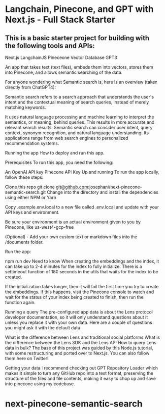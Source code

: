 # Langchain, Pinecone, and GPT with Next.js - Full Stack Starter

## This is a basic starter project for building with the following tools and APIs:

Next.js
LangchainJS
Pineceone Vector Database
GPT3

An app that takes text (text files), embeds them into vectors, stores them into Pinecone, and allows semantic searching of the data.

For anyone wondering what Semantic search is, here is an overview (taken directly from ChatGPT4):

Semantic search refers to a search approach that understands the user's intent and the contextual meaning of search queries, instead of merely matching keywords.

It uses natural language processing and machine learning to interpret the semantics, or meaning, behind queries. This results in more accurate and relevant search results. Semantic search can consider user intent, query context, synonym recognition, and natural language understanding. Its applications range from web search engines to personalized recommendation systems.

Running the app
How to deploy and run this app.

Prerequisites
To run this app, you need the following:

An OpenAI API key
Pinecone API Key
Up and running
To run the app locally, follow these steps:

Clone this repo
git clone git@github.com:josephani/next-pinecone-semantic-search.git
Change into the directory and install the dependencies using either NPM or Yarn

Copy .example.env.local to a new file called .env.local and update with your API keys and environment.

Be sure your environment is an actual environment given to you by Pinecone, like us-west4-gcp-free

(Optional) - Add your own custom text or markdown files into the /documents folder.

Run the app:

npm run dev
Need to know
When creating the embeddings and the index, it can take up to 2-4 minutes for the index to fully initialize. There is a settimeout function of 180 seconds in the utils that waits for the index to be created.

If the initialization takes longer, then it will fail the first time you try to create the embeddings. If this happens, visit the Pinecone console to watch and wait for the status of your index being created to finish, then run the function again.

Running a query
The pre-configured app data is about the Lens protocol developer documentation, so it will only understand questions about it unless you replace it with your own data. Here are a couple of questions you might ask it with the default data

What is the difference between Lens and traditional social platforms
What is the difference between the Lens SDK and the Lens API
How to query Lens data in bulk?
The base of this project was guided by this Node.js tutorial, with some restructuring and ported over to Next.js. You can also follow them here on Twitter!

Getting your data
I recommend checking out GPT Repository Loader which makes it simple to turn any GitHub repo into a text format, preserving the structure of the files and file contents, making it easy to chop up and save into pinecone using my codebase.

# next-pinecone-semantic-search
